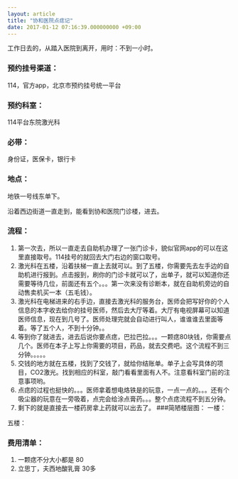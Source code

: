 ```yaml
---
layout: article
title: "协和医院点痣记"
date: 2017-01-12 07:16:39.000000000 +09:00
---
```


工作日去的，从踏入医院到离开，用时：不到一小时。
### 预约挂号渠道：
114，官方app，北京市预约挂号统一平台
### 预约科室：
114平台东院激光科
### 必带：
身份证，医保卡，银行卡
### 地点：
地铁一号线东单下。

沿着西边街道一直走到，能看到协和医院门诊楼，进去。
### 流程：
1. 第一次去，所以一直走去自助机办理了一张门诊卡，貌似官网app的可以在这里直接取号。114挂号的就回去大门右边的窗口取号。
2. 激光科在五楼，沿着扶梯一直上去就可以。到了五楼，你需要先去左手边的自助机进行报到。点击报到，刷你的门诊卡就可以了，出单子，就可以知道你还需要等待几位，前面还有五个。。。第一次来没有诊断本，就在自助机旁边的自动售卖机买一本（五毛钱）。
3. 激光科在电梯进来的右手边，直接去激光科的服务台，医师会把写好你的个人信息的本字收去给你的挂号医师，然后去大厅等着。大厅有电视屏幕可以知道医师信息，现在到几号了。医师处理完就会自动进行叫人，谁谁谁去里面等着。等了五个人，不到十分钟。。
4. 等到你了就进去，进去后说你要点痣，巴拉巴拉。。。一颗痣80块钱，你需要点几个。医师在本子上写上你需要的项目，药品，就去交费吧。这个流程不到三分钟。。。。。
5. 交钱的地方就在五楼，找到了交钱了，就给你结账单。单子上会写具体的项目，CO2激光。找到相应的科室，敲门看看里面有人不。注意看科室门前的注意事项哟。
6. 点痣的过程也挺快的。。。医师拿着想电烙铁是的玩意，一点一点的。。。还有个吸尘器的玩意在一旁吸着，点完会给涂点膏药。。。整个点痣流程不到五分钟。
7. 剩下的就是直接去一楼药房拿上药就可以出去了。
###简陋楼层图：
一楼：

五楼：

### 费用清单：
1. 一颗痣不分大小都是 80
2. 立思丁，夫西地酸乳膏 30多
